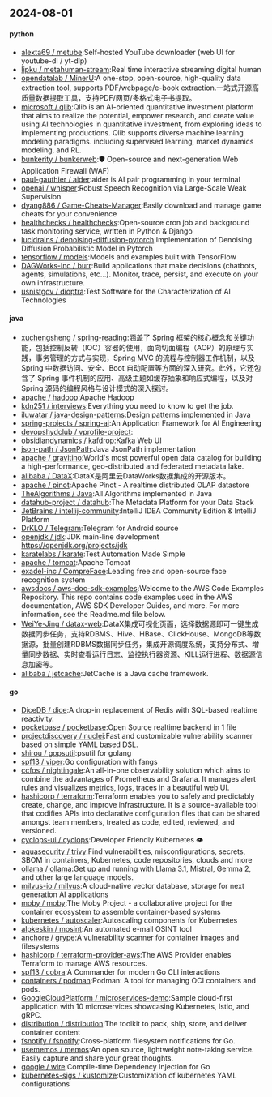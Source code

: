 ## 2024-08-01

#### python
* [alexta69 / metube](https://github.com/alexta69/metube):Self-hosted YouTube downloader (web UI for youtube-dl / yt-dlp)
* [lipku / metahuman-stream](https://github.com/lipku/metahuman-stream):Real time interactive streaming digital human
* [opendatalab / MinerU](https://github.com/opendatalab/MinerU):A one-stop, open-source, high-quality data extraction tool, supports PDF/webpage/e-book extraction.一站式开源高质量数据提取工具，支持PDF/网页/多格式电子书提取。
* [microsoft / qlib](https://github.com/microsoft/qlib):Qlib is an AI-oriented quantitative investment platform that aims to realize the potential, empower research, and create value using AI technologies in quantitative investment, from exploring ideas to implementing productions. Qlib supports diverse machine learning modeling paradigms. including supervised learning, market dynamics modeling, and RL.
* [bunkerity / bunkerweb](https://github.com/bunkerity/bunkerweb):🛡️ Open-source and next-generation Web Application Firewall (WAF)
* [paul-gauthier / aider](https://github.com/paul-gauthier/aider):aider is AI pair programming in your terminal
* [openai / whisper](https://github.com/openai/whisper):Robust Speech Recognition via Large-Scale Weak Supervision
* [dyang886 / Game-Cheats-Manager](https://github.com/dyang886/Game-Cheats-Manager):Easily download and manage game cheats for your convenience
* [healthchecks / healthchecks](https://github.com/healthchecks/healthchecks):Open-source cron job and background task monitoring service, written in Python & Django
* [lucidrains / denoising-diffusion-pytorch](https://github.com/lucidrains/denoising-diffusion-pytorch):Implementation of Denoising Diffusion Probabilistic Model in Pytorch
* [tensorflow / models](https://github.com/tensorflow/models):Models and examples built with TensorFlow
* [DAGWorks-Inc / burr](https://github.com/DAGWorks-Inc/burr):Build applications that make decisions (chatbots, agents, simulations, etc...). Monitor, trace, persist, and execute on your own infrastructure.
* [usnistgov / dioptra](https://github.com/usnistgov/dioptra):Test Software for the Characterization of AI Technologies

#### java
* [xuchengsheng / spring-reading](https://github.com/xuchengsheng/spring-reading):涵盖了 Spring 框架的核心概念和关键功能，包括控制反转（IOC）容器的使用，面向切面编程（AOP）的原理与实践，事务管理的方式与实现，Spring MVC 的流程与控制器工作机制，以及 Spring 中数据访问、安全、Boot 自动配置等方面的深入研究。此外，它还包含了 Spring 事件机制的应用、高级主题如缓存抽象和响应式编程，以及对 Spring 源码的编程风格与设计模式的深入探讨。
* [apache / hadoop](https://github.com/apache/hadoop):Apache Hadoop
* [kdn251 / interviews](https://github.com/kdn251/interviews):Everything you need to know to get the job.
* [iluwatar / java-design-patterns](https://github.com/iluwatar/java-design-patterns):Design patterns implemented in Java
* [spring-projects / spring-ai](https://github.com/spring-projects/spring-ai):An Application Framework for AI Engineering
* [devopshydclub / vprofile-project](https://github.com/devopshydclub/vprofile-project):
* [obsidiandynamics / kafdrop](https://github.com/obsidiandynamics/kafdrop):Kafka Web UI
* [json-path / JsonPath](https://github.com/json-path/JsonPath):Java JsonPath implementation
* [apache / gravitino](https://github.com/apache/gravitino):World's most powerful open data catalog for building a high-performance, geo-distributed and federated metadata lake.
* [alibaba / DataX](https://github.com/alibaba/DataX):DataX是阿里云DataWorks数据集成的开源版本。
* [apache / pinot](https://github.com/apache/pinot):Apache Pinot - A realtime distributed OLAP datastore
* [TheAlgorithms / Java](https://github.com/TheAlgorithms/Java):All Algorithms implemented in Java
* [datahub-project / datahub](https://github.com/datahub-project/datahub):The Metadata Platform for your Data Stack
* [JetBrains / intellij-community](https://github.com/JetBrains/intellij-community):IntelliJ IDEA Community Edition & IntelliJ Platform
* [DrKLO / Telegram](https://github.com/DrKLO/Telegram):Telegram for Android source
* [openjdk / jdk](https://github.com/openjdk/jdk):JDK main-line development https://openjdk.org/projects/jdk
* [karatelabs / karate](https://github.com/karatelabs/karate):Test Automation Made Simple
* [apache / tomcat](https://github.com/apache/tomcat):Apache Tomcat
* [exadel-inc / CompreFace](https://github.com/exadel-inc/CompreFace):Leading free and open-source face recognition system
* [awsdocs / aws-doc-sdk-examples](https://github.com/awsdocs/aws-doc-sdk-examples):Welcome to the AWS Code Examples Repository. This repo contains code examples used in the AWS documentation, AWS SDK Developer Guides, and more. For more information, see the Readme.md file below.
* [WeiYe-Jing / datax-web](https://github.com/WeiYe-Jing/datax-web):DataX集成可视化页面，选择数据源即可一键生成数据同步任务，支持RDBMS、Hive、HBase、ClickHouse、MongoDB等数据源，批量创建RDBMS数据同步任务，集成开源调度系统，支持分布式、增量同步数据、实时查看运行日志、监控执行器资源、KILL运行进程、数据源信息加密等。
* [alibaba / jetcache](https://github.com/alibaba/jetcache):JetCache is a Java cache framework.

#### go
* [DiceDB / dice](https://github.com/DiceDB/dice):A drop-in replacement of Redis with SQL-based realtime reactivity.
* [pocketbase / pocketbase](https://github.com/pocketbase/pocketbase):Open Source realtime backend in 1 file
* [projectdiscovery / nuclei](https://github.com/projectdiscovery/nuclei):Fast and customizable vulnerability scanner based on simple YAML based DSL.
* [shirou / gopsutil](https://github.com/shirou/gopsutil):psutil for golang
* [spf13 / viper](https://github.com/spf13/viper):Go configuration with fangs
* [ccfos / nightingale](https://github.com/ccfos/nightingale):An all-in-one observability solution which aims to combine the advantages of Prometheus and Grafana. It manages alert rules and visualizes metrics, logs, traces in a beautiful web UI.
* [hashicorp / terraform](https://github.com/hashicorp/terraform):Terraform enables you to safely and predictably create, change, and improve infrastructure. It is a source-available tool that codifies APIs into declarative configuration files that can be shared amongst team members, treated as code, edited, reviewed, and versioned.
* [cyclops-ui / cyclops](https://github.com/cyclops-ui/cyclops):Developer Friendly Kubernetes 👁️
* [aquasecurity / trivy](https://github.com/aquasecurity/trivy):Find vulnerabilities, misconfigurations, secrets, SBOM in containers, Kubernetes, code repositories, clouds and more
* [ollama / ollama](https://github.com/ollama/ollama):Get up and running with Llama 3.1, Mistral, Gemma 2, and other large language models.
* [milvus-io / milvus](https://github.com/milvus-io/milvus):A cloud-native vector database, storage for next generation AI applications
* [moby / moby](https://github.com/moby/moby):The Moby Project - a collaborative project for the container ecosystem to assemble container-based systems
* [kubernetes / autoscaler](https://github.com/kubernetes/autoscaler):Autoscaling components for Kubernetes
* [alpkeskin / mosint](https://github.com/alpkeskin/mosint):An automated e-mail OSINT tool
* [anchore / grype](https://github.com/anchore/grype):A vulnerability scanner for container images and filesystems
* [hashicorp / terraform-provider-aws](https://github.com/hashicorp/terraform-provider-aws):The AWS Provider enables Terraform to manage AWS resources.
* [spf13 / cobra](https://github.com/spf13/cobra):A Commander for modern Go CLI interactions
* [containers / podman](https://github.com/containers/podman):Podman: A tool for managing OCI containers and pods.
* [GoogleCloudPlatform / microservices-demo](https://github.com/GoogleCloudPlatform/microservices-demo):Sample cloud-first application with 10 microservices showcasing Kubernetes, Istio, and gRPC.
* [distribution / distribution](https://github.com/distribution/distribution):The toolkit to pack, ship, store, and deliver container content
* [fsnotify / fsnotify](https://github.com/fsnotify/fsnotify):Cross-platform filesystem notifications for Go.
* [usememos / memos](https://github.com/usememos/memos):An open source, lightweight note-taking service. Easily capture and share your great thoughts.
* [google / wire](https://github.com/google/wire):Compile-time Dependency Injection for Go
* [kubernetes-sigs / kustomize](https://github.com/kubernetes-sigs/kustomize):Customization of kubernetes YAML configurations
